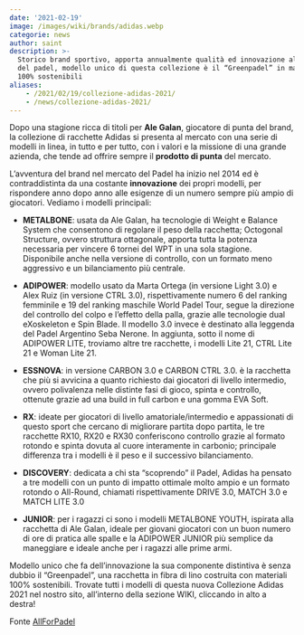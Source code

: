 ```yaml
---
date: '2021-02-19'
image: /images/wiki/brands/adidas.webp
categorie: news
author: saint
description: >-
  Storico brand sportivo, apporta annualmente qualità ed innovazione al mondo
  del padel, modello unico di questa collezione è il “Greenpadel” in materiali
  100% sostenibili
aliases:
    - /2021/02/19/collezione-adidas-2021/
    - /news/collezione-adidas-2021/
---
```

Dopo una stagione ricca di titoli per **Ale Galan**, giocatore di punta del brand, la collezione di racchette Adidas si presenta al mercato con una serie di modelli in linea, in tutto e per tutto, con i valori e la missione di una grande azienda, che tende ad offrire sempre il **prodotto di punta** del mercato.

L’avventura del brand nel mercato del Padel ha inizio nel 2014 ed è contraddistinta da una costante **innovazione** dei propri modelli, per rispondere anno dopo anno alle esigenze di un numero sempre più ampio di giocatori. 
Vediamo i modelli principali: 

- **METALBONE**: usata da Ale Galan, ha tecnologie di Weight e Balance System che consentono di regolare il peso della racchetta; Octogonal Structure, ovvero struttura ottagonale, apporta tutta la potenza necessaria per vincere 6 tornei del WPT in una sola stagione. Disponibile anche nella versione di controllo, con un formato meno aggressivo e un bilanciamento più centrale.

- **ADIPOWER**: modello usato da Marta Ortega (in versione Light 3.0) e Alex Ruiz (in versione CTRL 3.0), rispettivamente numero 6 del ranking femminile e 19 del ranking maschile World Padel Tour, segue la direzione del controllo del colpo e l’effetto della palla, grazie alle tecnologie dual eXoskeleton e Spin Blade. Il modello 3.0 invece è destinato alla leggenda del Padel Argentino Seba Nerone. In aggiunta, sotto il nome di ADIPOWER LITE, troviamo altre tre racchette, i modelli Lite 21, CTRL Lite 21 e Woman Lite 21.

- **ESSNOVA**: in versione CARBON 3.0 e CARBON CTRL 3.0. è la racchetta che più si avvicina a quanto richiesto dai giocatori di livello intermedio, ovvero polivalenza nelle distinte fasi di gioco, spinta e controllo, ottenute grazie ad una build in full carbon e una gomma EVA Soft. 

- **RX**: ideate per giocatori di livello amatoriale/intermedio e appassionati di questo sport che cercano di migliorare partita dopo partita, le tre racchette RX10, RX20 e RX30 conferiscono controllo grazie al formato rotondo e spinta dovuta al cuore interamente in carbonio; principale differenza tra i modelli è il peso e il successivo bilanciamento.

- **DISCOVERY**: dedicata a chi sta “scoprendo” il Padel, Adidas ha pensato a tre modelli con un punto di impatto ottimale molto ampio e un formato rotondo o All-Round, chiamati rispettivamente DRIVE 3.0, MATCH 3.0 e MATCH LITE 3.0 

- **JUNIOR**: per i ragazzi ci sono i modelli METALBONE YOUTH, ispirata alla racchetta di Ale Galan, ideale per giovani giocatori con un buon numero di ore di pratica alle spalle e la ADIPOWER JUNIOR più semplice da maneggiare e ideale anche per i ragazzi alle prime armi. 

Modello unico che fa dell’innovazione la sua componente distintiva è senza dubbio il “Greenpadel”, una racchetta in fibra di lino costruita con materiali 100% sostenibili. Trovate tutti i modelli di questa nuova Collezione Adidas 2021 nel nostro sito, all’interno della sezione WIKI, cliccando in alto a destra! 

Fonte [AllForPadel](https://allforpadel.com/es/nueva-coleccion-adidas-padel-2021/)

